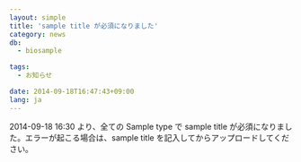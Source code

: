 ```yaml
---
layout: simple
title: 'sample title が必須になりました'
category: news
db:
  - biosample

tags:
  - お知らせ

date: 2014-09-18T16:47:43+09:00
lang: ja
---
```


2014-09-18 16:30 より、全ての Sample type で sample title が必須になりました。エラーが起こる場合は、sample title を記入してからアップロードしてください。
